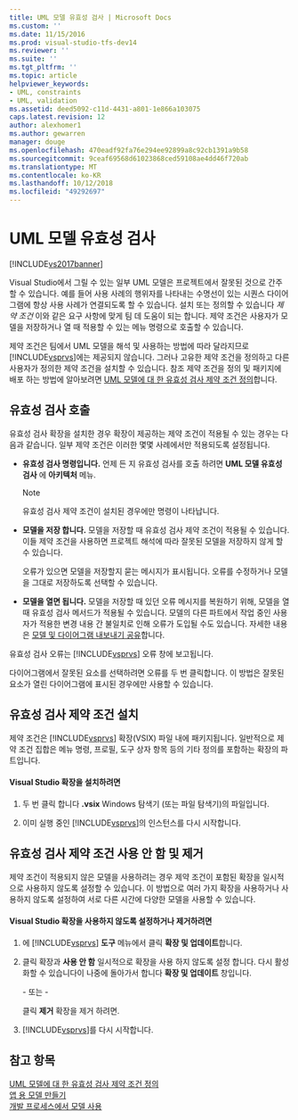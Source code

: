 ```yaml
---
title: UML 모델 유효성 검사 | Microsoft Docs
ms.custom: ''
ms.date: 11/15/2016
ms.prod: visual-studio-tfs-dev14
ms.reviewer: ''
ms.suite: ''
ms.tgt_pltfrm: ''
ms.topic: article
helpviewer_keywords:
- UML, constraints
- UML, validation
ms.assetid: deed5092-c11d-4431-a801-1e866a103075
caps.latest.revision: 12
author: alexhomer1
ms.author: gewarren
manager: douge
ms.openlocfilehash: 470eadf92fa76e294ee92899a8c92cb1391a9b58
ms.sourcegitcommit: 9ceaf69568d61023868ced59108ae4dd46f720ab
ms.translationtype: MT
ms.contentlocale: ko-KR
ms.lasthandoff: 10/12/2018
ms.locfileid: "49292697"
---
```

# <a name="validate-your-uml-model"></a>UML 모델 유효성 검사
[!INCLUDE[vs2017banner](../includes/vs2017banner.md)]

Visual Studio에서 그릴 수 있는 일부 UML 모델은 프로젝트에서 잘못된 것으로 간주할 수 있습니다. 예를 들어 사용 사례의 행위자를 나타내는 수명선이 있는 시퀀스 다이어그램에 항상 사용 사례가 연결되도록 할 수 있습니다. 설치 또는 정의할 수 있습니다 *제약 조건* 이와 같은 요구 사항에 맞게 팀 데 도움이 되는 합니다. 제약 조건은 사용자가 모델을 저장하거나 열 때 적용할 수 있는 메뉴 명령으로 호출할 수 있습니다.  
  
 제약 조건은 팀에서 UML 모델을 해석 및 사용하는 방법에 따라 달라지므로 [!INCLUDE[vsprvs](../includes/vsprvs-md.md)]에는 제공되지 않습니다. 그러나 고유한 제약 조건을 정의하고 다른 사용자가 정의한 제약 조건을 설치할 수 있습니다. 참조 제약 조건을 정의 및 패키지에 배포 하는 방법에 알아보려면 [UML 모델에 대 한 유효성 검사 제약 조건 정의](../modeling/define-validation-constraints-for-uml-models.md)합니다.  
  
## <a name="invoking-validation"></a>유효성 검사 호출  
 유효성 검사 확장을 설치한 경우 확장이 제공하는 제약 조건이 적용될 수 있는 경우는 다음과 같습니다. 일부 제약 조건은 이러한 몇몇 사례에서만 적용되도록 설정됩니다.  
  
-   **유효성 검사 명령입니다.** 언제 든 지 유효성 검사를 호출 하려면 **UML 모델 유효성 검사** 에 **아키텍처** 메뉴.  
  
    > [!NOTE]
    >  유효성 검사 제약 조건이 설치된 경우에만 명령이 나타납니다.  
  
-   **모델을 저장 합니다.** 모델을 저장할 때 유효성 검사 제약 조건이 적용될 수 있습니다. 이들 제약 조건을 사용하면 프로젝트 해석에 따라 잘못된 모델을 저장하지 않게 할 수 있습니다.  
  
     오류가 있으면 모델을 저장할지 묻는 메시지가 표시됩니다. 오류를 수정하거나 모델을 그대로 저장하도록 선택할 수 있습니다.  
  
-   **모델을 열면 됩니다.** 모델을 저장할 때 있던 오류 메시지를 복원하기 위해, 모델을 열 때 유효성 검사 메서드가 적용될 수 있습니다. 모델의 다른 파트에서 작업 중인 사용자가 적용한 변경 내용 간 불일치로 인해 오류가 도입될 수도 있습니다. 자세한 내용은 [모델 및 다이어그램 내보내기 공유](../modeling/share-models-and-exporting-diagrams.md)합니다.  
  
 유효성 검사 오류는 [!INCLUDE[vsprvs](../includes/vsprvs-md.md)] 오류 창에 보고됩니다.  
  
 다이어그램에서 잘못된 요소를 선택하려면 오류를 두 번 클릭합니다. 이 방법은 잘못된 요소가 열린 다이어그램에 표시된 경우에만 사용할 수 있습니다.  
  
## <a name="installing-validation-constraints"></a>유효성 검사 제약 조건 설치  
 제약 조건은 [!INCLUDE[vsprvs](../includes/vsprvs-md.md)] 확장(VSIX) 파일 내에 패키지됩니다. 일반적으로 제약 조건 집합은 메뉴 명령, 프로필, 도구 상자 항목 등의 기타 정의를 포함하는 확장의 파트입니다.  
  
#### <a name="to-install-a-visual-studio-extension"></a>Visual Studio 확장을 설치하려면  
  
1.  두 번 클릭 합니다 **.vsix** Windows 탐색기 (또는 파일 탐색기)의 파일입니다.  
  
2.  이미 실행 중인 [!INCLUDE[vsprvs](../includes/vsprvs-md.md)]의 인스턴스를 다시 시작합니다.  
  
## <a name="disabling-and-uninstalling-validation-constraints"></a>유효성 검사 제약 조건 사용 안 함 및 제거  
 제약 조건이 적용되지 않은 모델을 사용하려는 경우 제약 조건이 포함된 확장을 일시적으로 사용하지 않도록 설정할 수 있습니다. 이 방법으로 여러 가지 확장을 사용하거나 사용하지 않도록 설정하여 서로 다른 시간에 다양한 모델을 사용할 수 있습니다.  
  
#### <a name="to-disable-or-uninstall-a-visual-studio-extension"></a>Visual Studio 확장을 사용하지 않도록 설정하거나 제거하려면  
  
1.  에 [!INCLUDE[vsprvs](../includes/vsprvs-md.md)] **도구** 메뉴에서 클릭 **확장 및 업데이트**합니다.  
  
2.  클릭 확장과 **사용 안 함** 일시적으로 확장을 사용 하지 않도록 설정 합니다. 다시 활성화할 수 있습니다이 나중에 돌아가서 합니다 **확장 및 업데이트** 창입니다.  
  
     \- 또는 -  
  
     클릭 **제거** 확장을 제거 하려면.  
  
3.  [!INCLUDE[vsprvs](../includes/vsprvs-md.md)]를 다시 시작합니다.  
  
## <a name="see-also"></a>참고 항목  
 [UML 모델에 대 한 유효성 검사 제약 조건 정의](../modeling/define-validation-constraints-for-uml-models.md)   
 [앱 용 모델 만들기](../modeling/create-models-for-your-app.md)   
 [개발 프로세스에서 모델 사용](../modeling/use-models-in-your-development-process.md)



